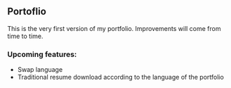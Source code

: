 ## Portoflio

This is the very first version of my portfolio.
Improvements will come from time to time.

### Upcoming features:

- Swap language
- Traditional resume download according to the language of the portfolio 



